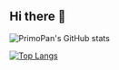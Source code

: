 ## Hi there 👋

<!--
**PrimoPan/PrimoPan** is a ✨ _special_ ✨ repository because its `README.md` (this file) appears on your GitHub profile.

Here are some ideas to get you started:

- 🔭 I’m currently working on ...
- 🌱 I’m currently learning ...
- 👯 I’m looking to collaborate on ...
- 🤔 I’m looking for help with ...
- 💬 Ask me about ...
- 📫 How to reach me: ...
- 😄 Pronouns: ...
- ⚡ Fun fact: ...
-->
![PrimoPan's GitHub stats](https://github-readme-stats.vercel.app/api?username=PrimoPan&show_icons=true&theme=radical)

[![Top Langs](https://github-readme-stats.vercel.app/api/top-langs/?username=YourGitHubName&layout=compact&hide=html)](https://github.com/anuraghazra/github-readme-stats)

